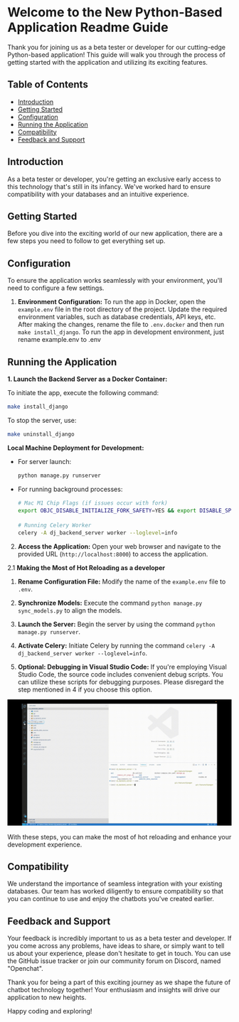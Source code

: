 # Welcome to the New Python-Based Application Readme Guide

Thank you for joining us as a beta tester or developer for our cutting-edge Python-based application! This guide will walk you through the process of getting started with the application and utilizing its exciting features.

## Table of Contents
- [Introduction](#introduction)
- [Getting Started](#getting-started)
- [Configuration](#configuration)
- [Running the Application](#running-the-application)
- [Compatibility](#compatibility)
- [Feedback and Support](#feedback-and-support)

## Introduction
As a beta tester or developer, you're getting an exclusive early access to this technology that's still in its infancy. We've worked hard to ensure compatibility with your databases and an intuitive experience.

## Getting Started
Before you dive into the exciting world of our new application, there are a few steps you need to follow to get everything set up.

## Configuration
To ensure the application works seamlessly with your environment, you'll need to configure a few settings.

1. **Environment Configuration:** To run the app in Docker, open the `example.env` file in the root directory of the project. Update the required environment variables, such as database credentials, API keys, etc. After making the changes, rename the file to `.env.docker` and then run `make install_django`. To run the app in development environment, just rename example.env to .env

## Running the Application

**1. Launch the Backend Server as a Docker Container:**

To initiate the app, execute the following command:
```bash
make install_django
```

To stop the server, use:
```bash
make uninstall_django
```

**Local Machine Deployment for Development:**

- For server launch:
  ```bash
  python manage.py runserver
  ```

- For running background processes:
  ```bash
  # Mac M1 Chip Flags (if issues occur with fork)
  export OBJC_DISABLE_INITIALIZE_FORK_SAFETY=YES && export DISABLE_SPRING=true

  # Running Celery Worker
  celery -A dj_backend_server worker --loglevel=info
  ```

2. **Access the Application:** Open your web browser and navigate to the provided URL (`http://localhost:8000`) to access the application.


2.1 **Making the Most of Hot Reloading as a developer**

   1. **Rename Configuration File:** Modify the name of the `example.env` file to `.env`.

   2. **Synchronize Models:** Execute the command `python manage.py sync_models.py` to align the models.

   3. **Launch the Server:** Begin the server by using the command `python manage.py runserver`.

   4. **Activate Celery:** Initiate Celery by running the command `celery -A dj_backend_server worker --loglevel=info`.

   5. **Optional: Debugging in Visual Studio Code:** If you're employing Visual Studio Code, the source code includes convenient debug scripts. You can utilize these scripts for debugging purposes. Please disregard the step mentioned in 4 if you choose this option.

   ![Debugging on vscode](aug_11/django.gif)

With these steps, you can make the most of hot reloading and enhance your development experience.

## Compatibility
We understand the importance of seamless integration with your existing databases. Our team has worked diligently to ensure compatibility so that you can continue to use and enjoy the chatbots you've created earlier.

## Feedback and Support
Your feedback is incredibly important to us as a beta tester and developer. If you come across any problems, have ideas to share, or simply want to tell us about your experience, please don't hesitate to get in touch. You can use the GitHub issue tracker or join our community forum on Discord, named "Openchat".

Thank you for being a part of this exciting journey as we shape the future of chatbot technology together! Your enthusiasm and insights will drive our application to new heights.

Happy coding and exploring!
